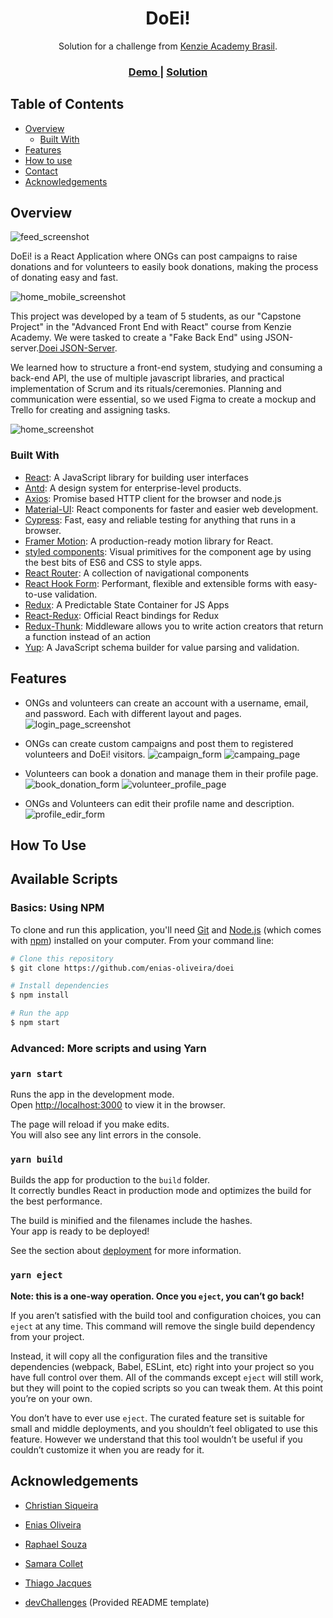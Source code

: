 <h1 align="center">DoEi!</h1>

<div align="center">
   Solution for a challenge from  <a href="https://kenzie.com.br/" target="_blank">Kenzie Academy Brasil</a>.
</div>

<div align="center">
  <h3>
    <a href="https://capstone-mocha.vercel.app/">
      Demo
    </a>
    <span> | </span>
    <a href="https://github.com/enias-oliveira/doei/tree/master/src">
      Solution
    </a>
  </h3>
</div>

<!-- TABLE OF CONTENTS -->

## Table of Contents

- [Overview](#overview)
  - [Built With](#built-with)
- [Features](#features)
- [How to use](#how-to-use)
- [Contact](#contact)
- [Acknowledgements](#acknowledgements)

<!-- OVERVIEW -->

## Overview

![feed_screenshot](https://lh3.googleusercontent.com/pw/ACtC-3ddL0fN97-62uBjw0fT6GVT41i_EwJoGeCmPpJ-OKujBob5-V-8AkVfr0wwVLHsV0mjFHY2GcgeTfGbNrE-5UshI6kqjoBhJp2RJ3_RY-o_OsIHRdI7KVWO4S4RSk2s-D-tohotpXybzOBGrpCgA6we=w1903-h937-no?authuser=0)

DoEi! is a React Application where ONGs can post campaigns to raise donations and for volunteers to easily book donations, making the process of donating easy and fast.

![home_mobile_screenshot](https://lh3.googleusercontent.com/pw/ACtC-3fgo7delxEbZcNnYxYSGz1rYfQtpO2rR3Ivw-OA0UzAMmdkchbpA0nOJTx_bEh0Jy4u6R3PrrtavQVNGN_76R2FDrqTx_18uA8aDmeM5ZzJZ5tHHQlYQfqChwO9rhxz-5hXR6qfe8irfqMIq_n9JvOp=w413-h843-no?authuser=0)

This project was developed by a team of 5 students, as our "Capstone Project" in the "Advanced Front End with React" course from Kenzie Academy. We were tasked to create a "Fake Back End" using JSON-server.[Doei JSON-Server](https://github.com/enias-oliveira/doei-server).

We learned how to structure a front-end system, studying and consuming a back-end API, the use of multiple javascript libraries, and practical implementation of Scrum and its rituals/ceremonies. Planning and communication were essential, so we used Figma to create a mockup and Trello for creating and assigning tasks.

![home_screenshot](https://lh3.googleusercontent.com/pw/ACtC-3eZzU-o0elhI5AZU0uZ36zfmSMh9iB__xXK-v24Ea-IaHxveUuu5WXLTh18INxwlKRUEwbmgYGR9BSNgB8lcSCrREtWoSbD-KnrSW6tYyHPcNzeTvwl19Xadym85mttwtOgCzQLvQDcaiqILtbz5Pgb=w1904-h935-no?authuser=0)

### Built With

<!-- This section should list any major frameworks that you built your project using. Here are a few examples.-->

- [React](https://reactjs.org/): A JavaScript library for building user interfaces
- [Antd](https://ant.design/): A design system for enterprise-level products.
- [Axios](https://github.com/axios/axios): Promise based HTTP client for the browser and node.js
- [Material-UI](https://material-ui.com/): React components for faster and easier web development.
- [Cypress](https://www.cypress.io/): Fast, easy and reliable testing for anything that runs in a browser.
- [Framer Motion](https://www.framer.com/motion/): A production-ready motion library for React.
- [styled components](https://styled-components.com/): Visual primitives for the component age by using the best bits of ES6 and CSS to style apps.
- [React Router](https://reactrouter.com/): A collection of navigational components
- [React Hook Form](https://react-hook-form.com/): Performant, flexible and extensible forms with easy-to-use validation.
- [Redux](https://redux.js.org/): A Predictable State Container for JS Apps
- [React-Redux](https://react-redux.js.org/): Official React bindings for Redux
- [Redux-Thunk](https://github.com/reduxjs/redux-thunk): Middleware allows you to write action creators that return a function instead of an action
- [Yup](https://www.npmjs.com/package/yup): A JavaScript schema builder for value parsing and validation.

## Features

<!-- List the features of your application or follow the template. Don't share the figma file here :) -->

- ONGs and volunteers can create an account with a username, email, and password. Each with different layout and pages.
  ![login_page_screenshot](https://lh3.googleusercontent.com/pw/ACtC-3cnsFZ4gkQ5H5AWn5j61u4c36czJztyJDj1RpJJL5UFkuXDVUeWvyiXvi379--icGDnUw2BefR-Mbbbk1PV2zxpp0uleHjzIGxDrhmn5zAcgxOkUvToCueUjEMFNtI2gfB_7KRJjqxg9babaOkpVDI1=w1253-h577-no?authuser=0)

- ONGs can create custom campaigns and post them to registered volunteers and DoEi! visitors.
  ![campaign_form](https://lh3.googleusercontent.com/pw/ACtC-3c8iL4QwrIg_Oyv2PFifXXMLiQTk_BuIyAI2isl3ia22ILtss7dJlNPGiV5LDxoWNKFGsmcTPoWCvN5IMnfS60gch3kSwNHGhWdweIVEyJHpm7mPNjSdJWniYy8syq0seXNIiJfvAKU02P2xGl8A82l=w1918-h938-no?authuser=0)
  ![campaing_page](https://lh3.googleusercontent.com/pw/ACtC-3ese3lP2uCQBo1fUTLJsZ4w84BVzVvqsXEykb01XzibCS0frn9Z7ziGW5R0W7Awp8HQ2CyjxU0ceNKrtw01NS4lP6IZzdGrlX3Zecmy9h2r44gv7GgZMFCPZqaNbZWH7oqJJ98aX2yUCdPxkHHgYB6p=w1919-h947-no?authuser=0)

- Volunteers can book a donation and manage them in their profile page.
  ![book_donation_form](https://lh3.googleusercontent.com/pw/ACtC-3fJMINClZcXJ--ab5yxxfgXV6QBc-gzF4nw1Z6rzsQlUuXfnsz1_3ghzACqRutUXCACp3BAH4Ws4P757b5xqQ-Yb9BDnxi95gHBcetuM1P2WfKlg5Sf4rUQknstIifJzlOW34r6MODMVEyGmNi3nlzC=w1919-h945-no?authuser=0)
  ![volunteer_profile_page](https://lh3.googleusercontent.com/pw/ACtC-3e2oCf72iy7Yh0LCCLxNRZgCr4otBAyz8WYb0CWOI_AfLO1xjcJCszVVNogUMPu_jQ2dZ3h4Styi3bx6w-2vWvtmONGecJFv9FU3oW9tvW2wuA0lU7bMpxmfUcEgbMTVpVHjCBIbqYnlRWZRGDzd7Hr=w1919-h936-no?authuser=0)

- ONGs and Volunteers can edit their profile name and description.
  ![profile_edir_form](https://lh3.googleusercontent.com/pw/ACtC-3dW4eL5QG0LCzL6yEwNUtgl6ffAJn0tT1-R8xQguIrS5OV9W8PtOgtMp6NB4dX1KWOD_sOWoAZ1tM2Ea0CA0bDY4BZbJFHTRD-PmUvssrfd8S21ZSrsMiOmviIP31JmOO-WGeBAxtNd_rY4PS4qbZj2=w371-h813-no?authuser=0)

## How To Use

## Available Scripts

### Basics: Using NPM

To clone and run this application, you'll need [Git](https://git-scm.com) and [Node.js](https://nodejs.org/en/download/) (which comes with [npm](http://npmjs.com)) installed on your computer. From your command line:

```bash
# Clone this repository
$ git clone https://github.com/enias-oliveira/doei

# Install dependencies
$ npm install

# Run the app
$ npm start
```

### Advanced: More scripts and using Yarn

### `yarn start`

Runs the app in the development mode.\
Open [http://localhost:3000](http://localhost:3000) to view it in the browser.

The page will reload if you make edits.\
You will also see any lint errors in the console.

### `yarn build`

Builds the app for production to the `build` folder.\
It correctly bundles React in production mode and optimizes the build for the best performance.

The build is minified and the filenames include the hashes.\
Your app is ready to be deployed!

See the section about [deployment](https://facebook.github.io/create-react-app/docs/deployment) for more information.

### `yarn eject`

**Note: this is a one-way operation. Once you `eject`, you can’t go back!**

If you aren’t satisfied with the build tool and configuration choices, you can `eject` at any time. This command will remove the single build dependency from your project.

Instead, it will copy all the configuration files and the transitive dependencies (webpack, Babel, ESLint, etc) right into your project so you have full control over them. All of the commands except `eject` will still work, but they will point to the copied scripts so you can tweak them. At this point you’re on your own.

You don’t have to ever use `eject`. The curated feature set is suitable for small and middle deployments, and you shouldn’t feel obligated to use this feature. However we understand that this tool wouldn’t be useful if you couldn’t customize it when you are ready for it.

## Acknowledgements

<!-- This section should list any articles or add-ons/plugins that helps you to complete the project. This is optional but it will help you in the future. For example: -->

- [Christian Siqueira](https://www.linkedin.com/in/christian-smmc/)
- [Enias Oliveira](https://www.linkedin.com/in/enias-oliveira/)
- [Raphael Souza](https://www.linkedin.com/in/raphaelgs96/)
- [Samara Collet](https://www.linkedin.com/in/samaracollet/)
- [Thiago Jacques](https://www.linkedin.com/in/thiago-linhares-jacques/)

- [devChallenges](https://devchallenges.io/) (Provided README template)
